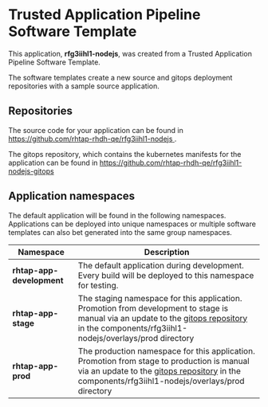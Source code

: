 # Trusted Application Pipeline Software Template

This application, **rfg3iihl1-nodejs**, was created from a Trusted Application Pipeline Software Template.

The software templates create a new source and gitops deployment repositories with a sample source application. 

## Repositories

The source code for your application can be found in [https://github.com/rhtap-rhdh-qe/rfg3iihl1-nodejs ](https://github.com/rhtap-rhdh-qe/rfg3iihl1-nodejs ).
 
The gitops repository, which contains the kubernetes manifests for the application can be found in 
[https://github.com/rhtap-rhdh-qe/rfg3iihl1-nodejs-gitops ](https://github.com/rhtap-rhdh-qe/rfg3iihl1-nodejs-gitops ) 

## Application namespaces 

The default application will be found in the following namespaces. Applications can be deployed into unique namespaces or multiple software templates can also bet generated into the same group namespaces.  

|  Namespace   |  Description   |  
| -------- | -------- |   
| **rhtap-app-development** | The default application during development. Every build will be deployed to this namespace for testing. | 
| **rhtap-app-stage** | The staging namespace for this application. Promotion from development to stage is manual via an update to the [gitops repository](https://github.com/rhtap-rhdh-qe/rfg3iihl1-nodejs-gitops ) in the components/rfg3iihl1-nodejs/overlays/prod directory |  
| **rhtap-app-prod** | The production namespace for this application. Promotion from stage to production is manual via an update to the [gitops repository](https://github.com/rhtap-rhdh-qe/rfg3iihl1-nodejs-gitops ) in the components/rfg3iihl1-nodejs/overlays/prod directory | 